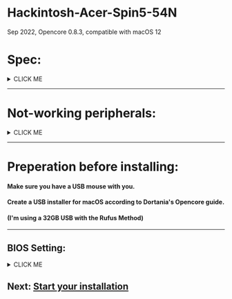 # Hackintosh-Acer-Spin5-54N
Sep 2022, Opencore 0.8.3, compatible with macOS 12

# Spec:


<details><summary>CLICK ME</summary>
<p>

#### CPU: I5-8250U (Kaby-Lake)
#### GPU: Intel UHD 620
#### Audio: Realtak ALC 295 (w/ Intel Sunrise Point-LP HD Audio)
#### Wi-Fi: Broadcom 94352Z
#### Operating System: macOS 12.6 Monterey & Windows 10
</p>
</details>


--------------------------------------------------------

# Not-working peripherals:

<details><summary>CLICK ME</summary>
<p>

#### Using a touchpen on the monitor (Work in Windows but not macOS)
#### BIOS (After installing both Opencore & Windows Boot Manager, I can't access the BIOS)
#### USB Card Reader
#### Fingerprint sensor
#### HDMI Port (Working DP output by using the Type-C)
#### Function key for toggling Wi-Fi



</p>
</details>

--------------------------------------------------------
# Preperation before installing:
#### Make sure you have a USB mouse with you.
#### Create a USB installer for macOS according to Dortania's Opencore guide.
#### (I'm using a 32GB USB with the Rufus Method)

--------------------------------------------------------
## BIOS Setting:
<details><summary>CLICK ME</summary>
<p>
  
### turn OFF 
#### 1. Secure BOOT 
#### 2. ENABLE VT-D & VT-X (This two will be handled in the ACPI patch) 
#### 3. (Optional) Reset BIOS to default setting


</p>
</details>

## Next: [Start your installation](https://github.com/Bug-nana/Hackintosh-Acer-Spin5-54N/edit/main/Installation%Guide.md)
